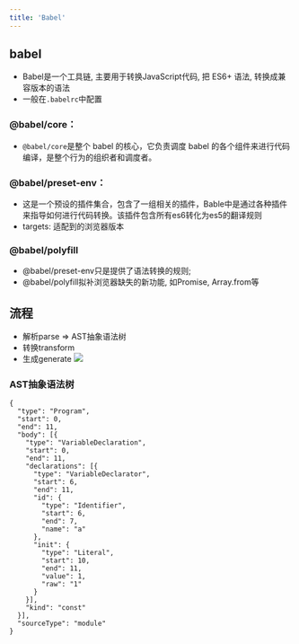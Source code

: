 ```yaml
---
title: 'Babel'
---
```


## babel

* Babel是一个工具链, 主要用于转换JavaScript代码, 把 ES6+ 语法, 转换成兼容版本的语法
* 一般在`.babelrc`中配置

### @babel/core：

* `@babel/core`是整个 babel 的核心，它负责调度 babel 的各个组件来进行代码编译，是整个行为的组织者和调度者。

### @babel/preset-env：

* 这是一个预设的插件集合，包含了一组相关的插件，Bable中是通过各种插件来指导如何进行代码转换。该插件包含所有es6转化为es5的翻译规则
* targets: 适配到的浏览器版本

### @babel/polyfill

* @babel/preset-env只是提供了语法转换的规则; 
* @babel/polyfill拟补浏览器缺失的新功能, 如Promise, Array.from等

## 流程

* 解析parse => AST抽象语法树
* 转换transform
* 生成generate
![](https://ran-1303246897.cos.ap-guangzhou.myqcloud.com/www/markdown/20210621073618.png)

### AST抽象语法树

```JS
{
  "type": "Program",
  "start": 0,
  "end": 11,
  "body": [{
    "type": "VariableDeclaration",
    "start": 0,
    "end": 11,
    "declarations": [{
      "type": "VariableDeclarator",
      "start": 6,
      "end": 11,
      "id": {
        "type": "Identifier",
        "start": 6,
        "end": 7,
        "name": "a"
      },
      "init": {
        "type": "Literal",
        "start": 10,
        "end": 11,
        "value": 1,
        "raw": "1"
      }
    }],
    "kind": "const"
  }],
  "sourceType": "module"
}
```

